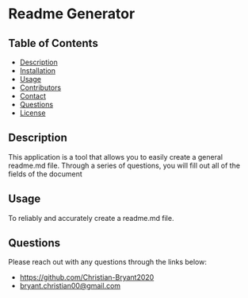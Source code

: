 # Readme Generator 
  ## Table of Contents
  - [Description](#description)
  - [Installation](#install)
  - [Usage](#usage)
  - [Contributors](#contributers)
  - [Contact](#contact)
  - [Questions](#questions)
  - [License](#license)
  ## Description 
  This application is a tool that allows you to easily create a general readme.md file. Through a series of questions, you will fill out all of the fields of the document
  ## Usage
  To reliably and accurately create a readme.md file.
   ## Questions
  Please reach out with any questions through the links below:
  - https://github.com/Christian-Bryant2020
  - bryant.christian00@gmail.com